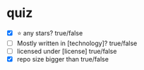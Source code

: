 # quiz

- [x] ⭐ any stars? true/false
- [ ] Mostly written in [technology]? true/false
- [ ] licensed under [license] true/false
- [x] repo size bigger than true/false
